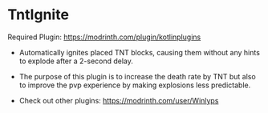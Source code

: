 # TntIgnite
Required Plugin: https://modrinth.com/plugin/kotlinplugins
- Automatically ignites placed TNT blocks, causing them without any hints to explode after a 2-second delay.
- The purpose of this plugin is to increase the death rate by TNT but also to improve the pvp experience by making explosions less predictable.

- Check out other plugins: https://modrinth.com/user/Winlyps
